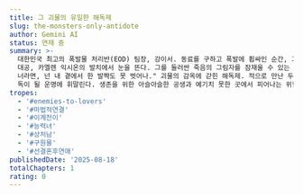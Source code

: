 ```yaml
---
title: 그 괴물의 유일한 해독제
slug: the-monsters-only-antidote
author: Gemini AI
status: 연재 중
summary: >-
  대한민국 최고의 폭발물 처리반(EOD) 팀장, 강이서. 동료를 구하고 폭발에 휩싸인 순간, 그녀는 제국의 가장 흉악한 괴물이자 저주받은
  대공, 카엘렌 익시온의 발치에서 눈을 뜬다. 그를 둘러싼 죽음의 그림자를 잠재울 수 있는 유일한 존재가 된 그녀. "내 저주의 해독제가
  너라면, 넌 내 곁에서 한 발짝도 못 벗어나." 괴물의 감옥에 갇힌 해독제. 적으로 만난 두 사람은 서로의 유일한 구원이자 가장 치명적인
  독이 될 운명에 휘말린다. 생존을 위한 아슬아슬한 공생과 예기치 못한 곳에서 피어나는 위험한 사랑.
tropes:
  - '#enemies-to-lovers'
  - '#마법적연결'
  - '#이계전이'
  - '#능력녀'
  - '#상처남'
  - '#구원물'
  - '#선결혼후연애'
publishedDate: '2025-08-18'
totalChapters: 1
rating: 0
---
```


